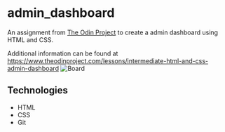 # admin_dashboard
An assignment from [The Odin Project](https://www.theodinproject.com/) to create a admin dashboard using HTML and CSS.

Additional information can be found at https://www.theodinproject.com/lessons/intermediate-html-and-css-admin-dashboard
![Board](doc/board.png)

## Technologies
- HTML
- CSS
- Git